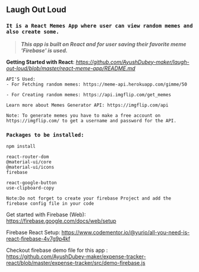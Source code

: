  ## Laugh Out Loud
 
 ### `It is a React Memes App where user can view random memes and also create some.`

> ***This app is built on React and for user saving their favorite meme 'Firebase' is used.***

**Getting Started with React**: *https://github.com/AyushDubey-maker/laugh-out-loud/blob/master/react-meme-app/README.md*

```
API'S Used:
- For Fetching random memes: https://meme-api.herokuapp.com/gimme/50

- For Creating random memes: https://api.imgflip.com/get_memes

Learn more about Memes Generator API: https://imgflip.com/api

Note: To generate memes you have to make a free account on https://imgflip.com/ to get a username and password for the API.

```

### `Packages to be installed:`
```
npm install
```
```
react-router-dom
@material-ui/core
@material-ui/icons
firebase

react-google-button
use-clipboard-copy

```

`Note:Do not forget to create your firebase Project and add the firebase config file in your code`


Get started with Firebase (Web): https://firebase.google.com/docs/web/setup

Firebase React Setup:
https://www.codementor.io/@yurio/all-you-need-is-react-firebase-4v7g9p4kf

Checkout firebase demo file for this app :  
https://github.com/AyushDubey-maker/expense-tracker-react/blob/master/expense-tracker/src/demo-firebase.js